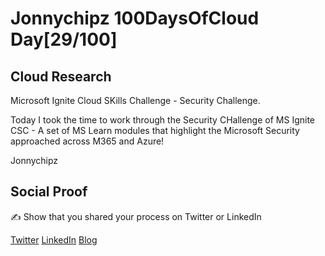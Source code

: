 <!-- This is a template you can use for quick progress days. It removes a lot of the steps we encourage you to share in the longer template 000-DAY-ARTICLE-LONG-TEMPLATE.MD-->

# Jonnychipz 100DaysOfCloud Day[29/100]

## Cloud Research

Microsoft Ignite Cloud SKills Challenge - Security Challenge.

Today I took the time to work through the Security CHallenge of MS Ignite CSC - A set of MS Learn modules that highlight the Microsoft Security approached across M365 and Azure!

Jonnychipz

## Social Proof

✍️ Show that you shared your process on Twitter or LinkedIn

[Twitter](https://twitter.com/jonnychipz/status/1308670812711518209)
[LinkedIn](https://www.linkedin.com/posts/japlunn_day29100-100daysofcloud-jonnychipz-activity-6714436501247164416-E5HM)
[Blog](https://jonnychipz.com/2020/09/23/day29-100-100daysofcloud-jonnychipz-microsoft-ignite-security-challenge/)
